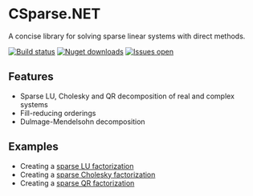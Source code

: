 # CSparse.NET
A concise library for solving sparse linear systems with direct methods.

[![Build status](https://ci.appveyor.com/api/projects/status/ji9ig6jrh8u45tb8?svg=true)](https://ci.appveyor.com/project/wo80/csparse-net)
[![Nuget downloads](http://img.shields.io/nuget/dt/CSparse.svg)](https://www.nuget.org/packages/CSparse)
[![Issues open](http://img.shields.io/github/issues-raw/wo80/CSparse.NET.svg)](https://github.com/wo80/CSparse.NET/issues)

## Features

* Sparse LU, Cholesky and QR decomposition of real and complex systems
* Fill-reducing orderings
* Dulmage-Mendelsohn decomposition

## Examples

* Creating a [sparse LU factorization](https://github.com/wo80/CSparse.NET/wiki/Sparse-LU-example)
* Creating a [sparse Cholesky factorization](https://github.com/wo80/CSparse.NET/wiki/Sparse-Cholesky-example)
* Creating a [sparse QR factorization](https://github.com/wo80/CSparse.NET/wiki/Sparse-QR-example)

